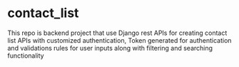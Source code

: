 # contact_list
This repo is backend project that use Django rest APIs for creating contact list APIs with customized authentication, Token generated for authentication and validations rules for user inputs along with filtering and searching functionality
